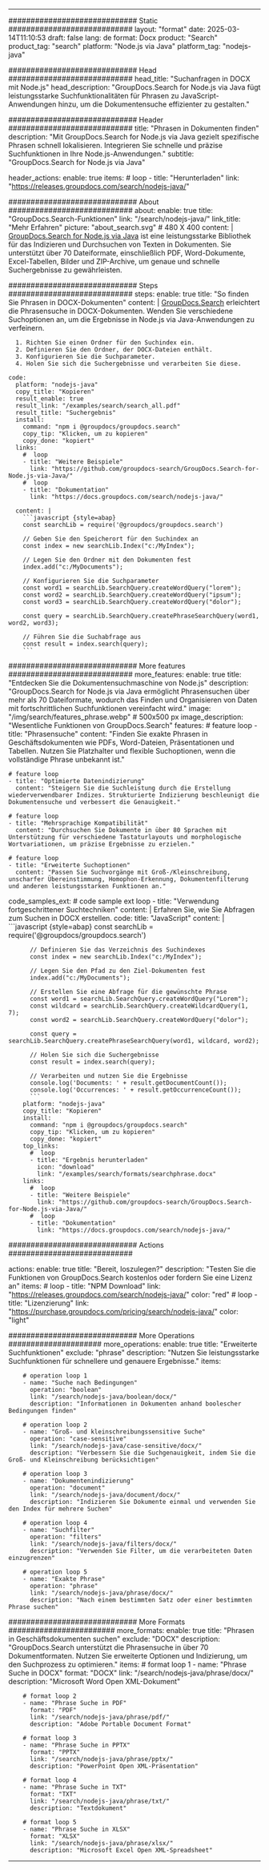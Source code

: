 
---
############################# Static ############################
layout: "format"
date:  2025-03-14T11:10:53
draft: false
lang: de
format: Docx
product: "Search"
product_tag: "search"
platform: "Node.js via Java"
platform_tag: "nodejs-java"

############################# Head ############################
head_title: "Suchanfragen in DOCX mit Node.js"
head_description: "GroupDocs.Search for Node.js via Java fügt leistungsstarke Suchfunktionalitäten für Phrasen zu JavaScript-Anwendungen hinzu, um die Dokumentensuche effizienter zu gestalten."

############################# Header ############################
title: "Phrasen in Dokumenten finden" 
description: "Mit GroupDocs.Search for Node.js via Java gezielt spezifische Phrasen schnell lokalisieren. Integrieren Sie schnelle und präzise Suchfunktionen in Ihre Node.js-Anwendungen."
subtitle: "GroupDocs.Search for Node.js via Java" 

header_actions:
  enable: true
  items:
    #  loop
    - title: "Herunterladen"
      link: "https://releases.groupdocs.com/search/nodejs-java/"
      
############################# About ############################
about:
    enable: true
    title: "GroupDocs.Search-Funktionen"
    link: "/search/nodejs-java/"
    link_title: "Mehr Erfahren"
    picture: "about_search.svg" # 480 X 400
    content: |
       [GroupDocs.Search for Node.js via Java](/search/nodejs-java/) ist eine leistungsstarke Bibliothek für das Indizieren und Durchsuchen von Texten in Dokumenten. Sie unterstützt über 70 Dateiformate, einschließlich PDF, Word-Dokumente, Excel-Tabellen, Bilder und ZIP-Archive, um genaue und schnelle Suchergebnisse zu gewährleisten.

############################# Steps ############################
steps:
    enable: true
    title: "So finden Sie Phrasen in DOCX-Dokumenten"
    content: |
      [GroupDocs.Search](/search/nodejs-java/) erleichtert die Phrasensuche in DOCX-Dokumenten. Wenden Sie verschiedene Suchoptionen an, um die Ergebnisse in Node.js via Java-Anwendungen zu verfeinern.
      
      1. Richten Sie einen Ordner für den Suchindex ein.
      2. Definieren Sie den Ordner, der DOCX-Dateien enthält.
      3. Konfigurieren Sie die Suchparameter.
      4. Holen Sie sich die Suchergebnisse und verarbeiten Sie diese.
   
    code:
      platform: "nodejs-java"
      copy_title: "Kopieren"
      result_enable: true
      result_link: "/examples/search/search_all.pdf"
      result_title: "Suchergebnis"
      install:
        command: "npm i @groupdocs/groupdocs.search"
        copy_tip: "Klicken, um zu kopieren"
        copy_done: "kopiert"
      links:
        #  loop
        - title: "Weitere Beispiele"
          link: "https://github.com/groupdocs-search/GroupDocs.Search-for-Node.js-via-Java/"
        #  loop
        - title: "Dokumentation"
          link: "https://docs.groupdocs.com/search/nodejs-java/"
          
      content: |
        ```javascript {style=abap}
        const searchLib = require('@groupdocs/groupdocs.search')

        // Geben Sie den Speicherort für den Suchindex an
        const index = new searchLib.Index("c:/MyIndex");

        // Legen Sie den Ordner mit den Dokumenten fest
        index.add("c:/MyDocuments");

        // Konfigurieren Sie die Suchparameter
        const word1 = searchLib.SearchQuery.createWordQuery("lorem");
        const word2 = searchLib.SearchQuery.createWordQuery("ipsum");
        const word3 = searchLib.SearchQuery.createWordQuery("dolor");

        const query = searchLib.SearchQuery.createPhraseSearchQuery(word1, word2, word3);

        // Führen Sie die Suchabfrage aus
        const result = index.search(query);
        ```            

############################# More features ############################
more_features:
  enable: true
  title: "Entdecken Sie die Dokumentensuchmaschine von Node.js"
  description: "GroupDocs.Search for Node.js via Java ermöglicht Phrasensuchen über mehr als 70 Dateiformate, wodurch das Finden und Organisieren von Daten mit fortschrittlichen Suchfunktionen vereinfacht wird."
  image: "/img/search/features_phrase.webp" # 500x500 px
  image_description: "Wesentliche Funktionen von GroupDocs.Search"
  features:
    # feature loop
    - title: "Phrasensuche"
      content: "Finden Sie exakte Phrasen in Geschäftsdokumenten wie PDFs, Word-Dateien, Präsentationen und Tabellen. Nutzen Sie Platzhalter und flexible Suchoptionen, wenn die vollständige Phrase unbekannt ist."

    # feature loop
    - title: "Optimierte Datenindizierung"
      content: "Steigern Sie die Suchleistung durch die Erstellung wiederverwendbarer Indizes. Strukturierte Indizierung beschleunigt die Dokumentensuche und verbessert die Genauigkeit."

    # feature loop
    - title: "Mehrsprachige Kompatibilität"
      content: "Durchsuchen Sie Dokumente in über 80 Sprachen mit Unterstützung für verschiedene Tastaturlayouts und morphologische Wortvariationen, um präzise Ergebnisse zu erzielen."

    # feature loop
    - title: "Erweiterte Suchoptionen"
      content: "Passen Sie Suchvorgänge mit Groß-/Kleinschreibung, unscharfer Übereinstimmung, Homophon-Erkennung, Dokumentenfilterung und anderen leistungsstarken Funktionen an."
      
  code_samples_ext:
    # code sample ext loop
    - title: "Verwendung fortgeschrittener Suchtechniken"
      content: |
        Erfahren Sie, wie Sie Abfragen zum Suchen in DOCX erstellen.
      code:
        title: "JavaScript"
        content: |
          ```javascript {style=abap}
          const searchLib = require('@groupdocs/groupdocs.search')
          
          // Definieren Sie das Verzeichnis des Suchindexes
          const index = new searchLib.Index("c:/MyIndex");
              
          // Legen Sie den Pfad zu den Ziel-Dokumenten fest
          index.add("c:/MyDocuments");

          // Erstellen Sie eine Abfrage für die gewünschte Phrase
          const word1 = searchLib.SearchQuery.createWordQuery("Lorem");
          const wildcard = searchLib.SearchQuery.createWildcardQuery(1, 7);
          const word2 = searchLib.SearchQuery.createWordQuery("dolor");

          const query = searchLib.SearchQuery.createPhraseSearchQuery(word1, wildcard, word2);

          // Holen Sie sich die Suchergebnisse
          const result = index.search(query);
          
          // Verarbeiten und nutzen Sie die Ergebnisse
          console.log('Documents: ' + result.getDocumentCount());
          console.log('Occurrences: ' + result.getOccurrenceCount());
          ```
        platform: "nodejs-java"
        copy_title: "Kopieren"
        install:
          command: "npm i @groupdocs/groupdocs.search"
          copy_tip: "Klicken, um zu kopieren"
          copy_done: "kopiert"
        top_links:
          #  loop
          - title: "Ergebnis herunterladen"
            icon: "download"
            link: "/examples/search/formats/searchphrase.docx"
        links:
          #  loop
          - title: "Weitere Beispiele"
            link: "https://github.com/groupdocs-search/GroupDocs.Search-for-Node.js-via-Java/"
          #  loop
          - title: "Dokumentation"
            link: "https://docs.groupdocs.com/search/nodejs-java/"
            

            


############################# Actions ############################

actions:
  enable: true
  title: "Bereit, loszulegen?"
  description: "Testen Sie die Funktionen von GroupDocs.Search kostenlos oder fordern Sie eine Lizenz an"
  items:
    #  loop
    - title: "NPM Download"
      link: "https://releases.groupdocs.com/search/nodejs-java/"
      color: "red"
        #  loop
    - title: "Lizenzierung"
      link: "https://purchase.groupdocs.com/pricing/search/nodejs-java/"
      color: "light"


############################# More Operations #####################
more_operations:
    enable: true
    title: "Erweiterte Suchfunktionen"
    exclude: "phrase"
    description: "Nutzen Sie leistungsstarke Suchfunktionen für schnellere und genauere Ergebnisse."
    items: 
          
        # operation loop 1
        - name: "Suche nach Bedingungen"
          operation: "boolean"
          link: "/search/nodejs-java/boolean/docx/"
          description: "Informationen in Dokumenten anhand boolescher Bedingungen finden"

        # operation loop 2
        - name: "Groß- und kleinschreibungssensitive Suche"
          operation: "case-sensitive"
          link: "/search/nodejs-java/case-sensitive/docx/"
          description: "Verbessern Sie die Suchgenauigkeit, indem Sie die Groß- und Kleinschreibung berücksichtigen"

        # operation loop 3
        - name: "Dokumentenindizierung"
          operation: "document"
          link: "/search/nodejs-java/document/docx/"
          description: "Indizieren Sie Dokumente einmal und verwenden Sie den Index für mehrere Suchen"

        # operation loop 4
        - name: "Suchfilter"
          operation: "filters"
          link: "/search/nodejs-java/filters/docx/"
          description: "Verwenden Sie Filter, um die verarbeiteten Daten einzugrenzen"

        # operation loop 5
        - name: "Exakte Phrase"
          operation: "phrase"
          link: "/search/nodejs-java/phrase/docx/"
          description: "Nach einem bestimmten Satz oder einer bestimmten Phrase suchen"
          
        
          
############################# More Formats ########################
more_formats:
    enable: true
    title: "Phrasen in Geschäftsdokumenten suchen"
    exclude: "DOCX"
    description: "GroupDocs.Search unterstützt die Phrasensuche in über 70 Dokumentformaten. Nutzen Sie erweiterte Optionen und Indizierung, um den Suchprozess zu optimieren."
    items: 
        # format loop 1
        - name: "Phrase Suche in DOCX"
          format: "DOCX"
          link: "/search/nodejs-java/phrase/docx/"
          description: "Microsoft Word Open XML-Dokument"
          
        # format loop 2
        - name: "Phrase Suche in PDF"
          format: "PDF"
          link: "/search/nodejs-java/phrase/pdf/"
          description: "Adobe Portable Document Format"
          
        # format loop 3
        - name: "Phrase Suche in PPTX"
          format: "PPTX"
          link: "/search/nodejs-java/phrase/pptx/"
          description: "PowerPoint Open XML-Präsentation"

        # format loop 4
        - name: "Phrase Suche in TXT"
          format: "TXT"
          link: "/search/nodejs-java/phrase/txt/"
          description: "Textdokument"
          
        # format loop 5
        - name: "Phrase Suche in XLSX"
          format: "XLSX"
          link: "/search/nodejs-java/phrase/xlsx/"
          description: "Microsoft Excel Open XML-Spreadsheet"
  

---